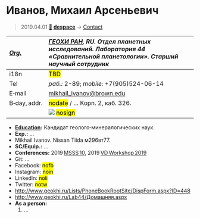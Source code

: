 # Иванов, Михаил Арсеньевич
> 2019.04.01 **[🚀](../index/index.md) [despace](index.md)** → [Contact](contact.md)

|*[Org.](contact.md)*|*[ГЕОХИ РАН](zz_geokhi_ras.md), RU. Отдел планетных исследований. Лаборатория 44 «Сравнительной планетологии». Старший научный сотрудник*|
|:--|:--|
|i18n| <mark>TBD</mark> |
|Tel|*раб.:* 2-89; *mobile:* +7(905)524-06-14 |
|E‑mail| <mikhail_ivanov@brown.edu> |
|B‑day, addr.| <mark>nodate</mark> / … Корп. 2, каб. 326. |
|| ![](f/contact/i/ivanov4_photo.jpg) <mark>nosign</mark> |

   - **[Education](edu.md):** Кандидат геолого‑минералогических наук.
   - **Exp.:** …
   - Mikhail Ivanov. Nissan Tiida м296вт77.
   - **SC/Equip.:** …
   - **Conferences:** 2019 [MSSS 10](msss_10.md), 2019 [VD Workshop 2019](vdws2019.md)
   - Git: …
   - Facebook: <mark>nofb</mark>
   - Instagram: <mark>noin</mark>
   - LinkedIn: <mark>noli</mark>
   - Twitter: <mark>notw</mark>
   - <http://www.geokhi.ru/Lists/PhoneBookRootSite/DispForm.aspx?ID=448>
   - <http://www.geokhi.ru/Lab44/Домашняя.aspx>
   - **As a person:**
      1. …
